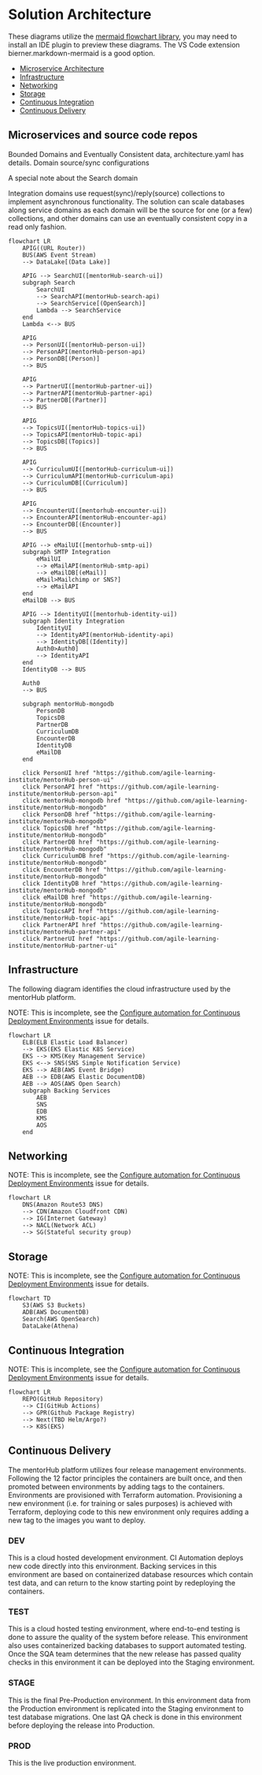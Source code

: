 # Solution Architecture

These diagrams utilize the [mermaid flowchart library](https://mermaid.js.org/syntax/flowchart.html), you may need to install an IDE plugin to preview these diagrams. The VS Code extension bierner.markdown-mermaid is a good option.

- [Microservice Architecture](#microservices-and-source-code-repos)
- [Infrastructure](#infrastructure)
- [Networking](#networking)
- [Storage](#storage)
- [Continuous Integration](#continuous-integration)
- [Continuous Delivery](#continuous-delivery)

## Microservices and source code repos

Bounded Domains and Eventually Consistent data, architecture.yaml has details.
Domain source/sync configurations

A special note about the Search domain

Integration domains use request(sync)/reply(source) collections to implement asynchronous functionality. The solution can scale databases along service domains as each domain will be the source for one (or a few) collections, and other domains can use an eventually consistent copy in a read only fashion.

```mermaid
flowchart LR
    APIG((URL Router))
    BUS(AWS Event Stream)
    --> DataLake[(Data Lake)]

    APIG --> SearchUI([mentorHub-search-ui])
    subgraph Search
        SearchUI
        --> SearchAPI(mentorHub-search-api)
        --> SearchService[(OpenSearch)]
        Lambda --> SearchService
    end
    Lambda <--> BUS
    
    APIG
    --> PersonUI([mentorHub-person-ui])
    --> PersonAPI(mentorHub-person-api)
    --> PersonDB[(Person)]
    --> BUS

    APIG
    --> PartnerUI([mentorHub-partner-ui])
    --> PartnerAPI(mentorHub-partner-api)
    --> PartnerDB[(Partner)]
    --> BUS

    APIG    
    --> TopicsUI([mentorHub-topics-ui])
    --> TopicsAPI(mentorHub-topic-api)
    --> TopicsDB[(Topics)]
    --> BUS

    APIG    
    --> CurriculumUI([mentorHub-curriculum-ui])
    --> CurriculumAPI(mentorHub-curriculum-api)
    --> CurriculumDB[(Curriculum)]
    --> BUS

    APIG    
    --> EncounterUI([mentorhub-encounter-ui])
    --> EncounterAPI(mentorHub-encounter-api)
    --> EncounterDB[(Encounter)]
    --> BUS

    APIG --> eMailUI([mentorhub-smtp-ui])
    subgraph SMTP Integration
        eMailUI
        --> eMailAPI(mentorHub-smtp-api)
        --> eMailDB[(eMail)]
        eMail>Mailchimp or SNS?]
        --> eMailAPI
    end
    eMailDB --> BUS

    APIG --> IdentityUI([mentorhub-identity-ui])    
    subgraph Identity Integration
        IdentityUI
        --> IdentityAPI(mentorHub-identity-api)
        --> IdentityDB[(Identity)]
        Auth0>Auth0]
        --> IdentityAPI
    end
    IdentityDB --> BUS

    Auth0 
    --> BUS

    subgraph mentorHub-mongodb
        PersonDB
        TopicsDB
        PartnerDB
        CurriculumDB
        EncounterDB
        IdentityDB
        eMailDB
    end

    click PersonUI href "https://github.com/agile-learning-institute/mentorHub-person-ui"
    click PersonAPI href "https://github.com/agile-learning-institute/mentorHub-person-api"
    click mentorHub-mongodb href "https://github.com/agile-learning-institute/mentorHub-mongodb"
    click PersonDB href "https://github.com/agile-learning-institute/mentorHub-mongodb"
    click TopicsDB href "https://github.com/agile-learning-institute/mentorHub-mongodb"
    click PartnerDB href "https://github.com/agile-learning-institute/mentorHub-mongodb"
    click CurriculumDB href "https://github.com/agile-learning-institute/mentorHub-mongodb"
    click EncounterDB href "https://github.com/agile-learning-institute/mentorHub-mongodb"
    click IdentityDB href "https://github.com/agile-learning-institute/mentorHub-mongodb"
    click eMailDB href "https://github.com/agile-learning-institute/mentorHub-mongodb"
    click TopicsAPI href "https://github.com/agile-learning-institute/mentorHub-topic-api"
    click PartnerAPI href "https://github.com/agile-learning-institute/mentorHub-partner-api"
    click PartnerUI href "https://github.com/agile-learning-institute/mentorHub-partner-ui"

```

## Infrastructure

The following diagram identifies the cloud infrastructure used by the mentorHub platform.

NOTE: This is incomplete, see the [Configure automation for Continuous Deployment Environments](https://github.com/agile-learning-institute/mentorHub/issues/12) issue for details.

```mermaid
flowchart LR
    ELB(ELB Elastic Load Balancer)
    --> EKS(EKS Elastic K8S Service)
    EKS --> KMS(Key Management Service)
    EKS <--> SNS(SNS Simple Notification Service)
    EKS --> AEB(AWS Event Bridge)
    AEB --> EDB(AWS Elastic DocumentDB)
    AEB --> AOS(AWS Open Search)
    subgraph Backing Services
        AEB
        SNS
        EDB
        KMS
        AOS
    end

```

## Networking

NOTE: This is incomplete, see the [Configure automation for Continuous Deployment Environments](https://github.com/agile-learning-institute/mentorHub/issues/12) issue for details.

```mermaid
flowchart LR
    DNS(Amazon Route53 DNS)
    --> CDN(Amazon Cloudfront CDN)
    --> IG(Internet Gateway)
    --> NACL(Network ACL)
    --> SG(Stateful security group)
```

## Storage

NOTE: This is incomplete, see the [Configure automation for Continuous Deployment Environments](https://github.com/agile-learning-institute/mentorHub/issues/12) issue for details.

```mermaid
flowchart TD
    S3(AWS S3 Buckets)
    ADB(AWS DocumentDB)
    Search(AWS OpenSearch)
    DataLake(Athena) 

```

## Continuous Integration

NOTE: This is incomplete, see the [Configure automation for Continuous Deployment Environments](https://github.com/agile-learning-institute/mentorHub/issues/12) issue for details.

```mermaid
flowchart LR
    REPO(GitHub Repository)
    --> CI(GitHub Actions) 
    --> GPR(Github Package Registry)
    --> Next(TBD Helm/Argo?)
    --> K8S(EKS)
```

## Continuous Delivery

The mentorHub platform utilizes four release management environments. Following the 12 factor principles the containers are built once, and then promoted between environments by adding tags to the containers. Environments are provisioned with Terraform automation. Provisioning a new environment (i.e. for training or sales purposes) is achieved with Terraform, deploying code to this new environment only requires adding a new tag to the images you want to deploy.

### DEV

This is a cloud hosted development environment. CI Automation deploys new code directly into this environment. Backing services in this environment are based on containerized database resources which contain test data, and can return to the know starting point by redeploying the containers.

### TEST

This is a cloud hosted testing environment, where end-to-end testing is done to assure the quality of the system before release. This environment also uses containerized backing databases to support automated testing. Once the SQA team determines that the new release has passed quality checks in this environment it can be deployed into the Staging environment.

### STAGE

This is the final Pre-Production environment. In this environment data from the Production environment is replicated into the Staging environment to test database migrations. One last QA check is done in this environment before deploying the release into Production.

### PROD

This is the live production environment.
